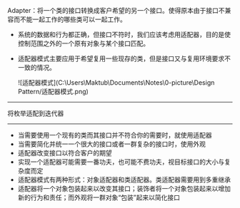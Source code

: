 Adapter：将一个类的接口转换成客户希望的另一个接口。使得原本由于接口不兼容而不能一起工作的哪些类可以一起工作。

* 系统的数据和行为都正确，但接口不符时，我们应该考虑用适配器，目的是使控制范围之外的一个原有对象与某个接口匹配。

* 适配器模式主要应用于希望复用一些现存的类，但是接口又与复用环境要求不一致的情况。

  ![适配器模式](C:\Users\Maktub\Documents\Notes\0-picture\Design Pattern/适配器模式.png)

---

将枚举适配到迭代器

---

* 当需要使用一个现有的类而其接口并不符合你的需要时，就使用适配器
* 当需要简化并统一一个很大的接口或者一群复杂的接口时，使用外观
* 适配器改变接口以符合客户的期望
* 实现一个适配器可能需要一番功夫，也可能不费功夫，视目标接口的大小与复杂度而定
* 适配器模式有两种形式：对象适配器和类适配器。类适配器需要用到多重继承
* 适配器将一个对象包装起来以改变其接口；装饰者将一个对象包装起来以增加新的行为和责任；而外观将一群对象“包装”起来以简化接口

